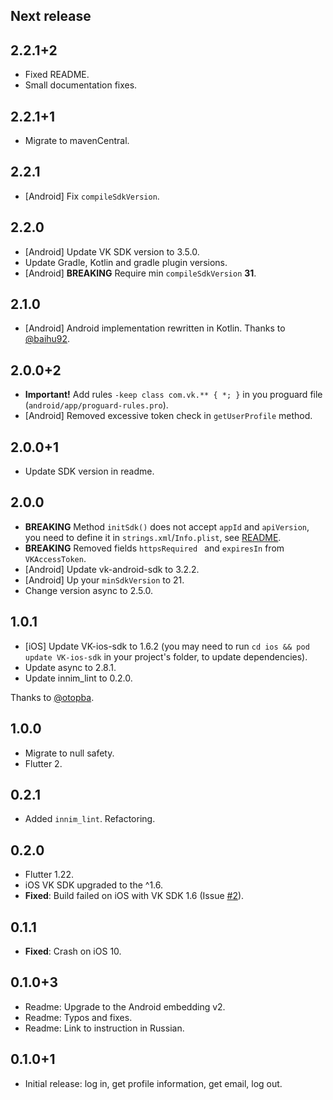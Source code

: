 ## Next release

## 2.2.1+2

* Fixed README.
* Small documentation fixes.

## 2.2.1+1

* Migrate to mavenCentral.

## 2.2.1

* [Android] Fix `compileSdkVersion`.

## 2.2.0

* [Android] Update VK SDK version to 3.5.0.
* Update Gradle, Kotlin and gradle plugin versions.
* [Android] **BREAKING** Require min `compileSdkVersion` **31**.

## 2.1.0

* [Android] Android implementation rewritten in Kotlin. Thanks to [@baihu92](https://github.com/baihu92).

## 2.0.0+2

* **Important!** Add rules `-keep class com.vk.** { *; }` in you proguard file (`android/app/proguard-rules.pro`).
* [Android] Removed excessive token check in `getUserProfile` method.

## 2.0.0+1

* Update SDK version in readme.

## 2.0.0

* **BREAKING** Method `initSdk()` does not accept `appId` and `apiVersion`, you need to define it in `strings.xml`/`Info.plist`, see [README](./README.md).
* **BREAKING** Removed fields `httpsRequired ` and `expiresIn` from `VKAccessToken`.
* [Android] Update vk-android-sdk to 3.2.2.
* [Android] Up your `minSdkVersion` to 21.
* Change version async to 2.5.0.

## 1.0.1

* [iOS] Update VK-ios-sdk to 1.6.2 
(you may need to run `cd ios && pod update VK-ios-sdk` in your project's folder, to update dependencies).
* Update async to 2.8.1.
* Update innim_lint to 0.2.0.

Thanks to [@otopba](https://github.com/otopba).

## 1.0.0

* Migrate to null safety.
* Flutter 2.

## 0.2.1

* Added `innim_lint`. Refactoring.

## 0.2.0

* Flutter 1.22.
* iOS VK SDK upgraded to the ^1.6.
* **Fixed**: Build failed on iOS with VK SDK 1.6 (Issue [#2](https://github.com/Innim/flutter_login_vk/issues/2)).

## 0.1.1

* **Fixed**: Crash on iOS 10.

## 0.1.0+3

* Readme: Upgrade to the Android embedding v2.
* Readme: Typos and fixes.
* Readme: Link to instruction in Russian.

## 0.1.0+1

* Initial release: log in, get profile information, get email, log out.
